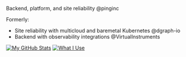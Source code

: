 Backend, platform, and site reliability @pinginc

Formerly:
- Site reliability with multicloud and baremetal Kubernetes @dgraph-io
- Backend with observability integrations @VirtualInstruments

[![My GitHub Stats](https://github-readme-stats.vercel.app/api?username=roshbhatia&count_private=true&hide=stars,contribs&hide_rank=true&include_all_commits=true)](https://github.com/anuraghazra/github-readme-stats) [![What I Use](https://github-readme-stats.vercel.app/api/top-langs/?username=roshbhatia&layout=compact)](https://github.com/anuraghazra/github-readme-stats)

